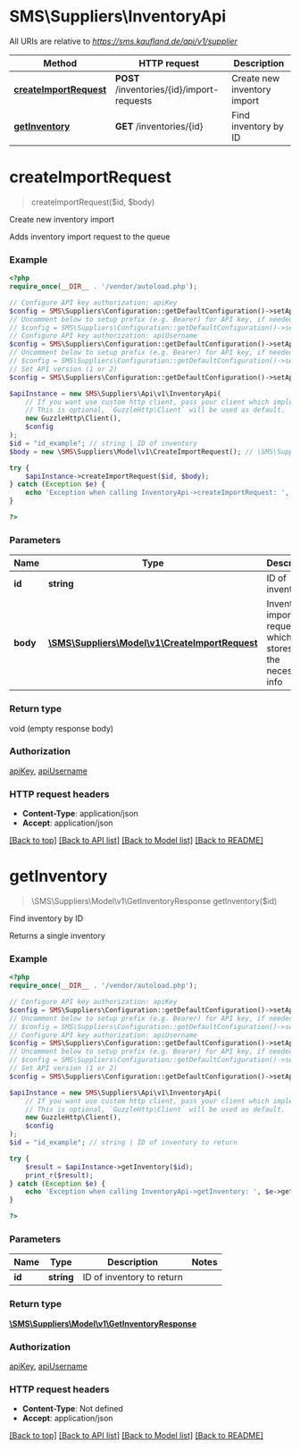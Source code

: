 # SMS\Suppliers\InventoryApi

All URIs are relative to *https://sms.kaufland.de/api/v1/supplier*

Method | HTTP request | Description
------------- | ------------- | -------------
[**createImportRequest**](InventoryApi.md#createImportRequest) | **POST** /inventories/{id}/import-requests | Create new inventory import
[**getInventory**](InventoryApi.md#getInventory) | **GET** /inventories/{id} | Find inventory by ID


# **createImportRequest**
> createImportRequest($id, $body)

Create new inventory import

Adds inventory import request to the queue

### Example
```php
<?php
require_once(__DIR__ . '/vendor/autoload.php');

// Configure API key authorization: apiKey
$config = SMS\Suppliers\Configuration::getDefaultConfiguration()->setApiKey('api-key', 'YOUR_API_KEY');
// Uncomment below to setup prefix (e.g. Bearer) for API key, if needed
// $config = SMS\Suppliers\Configuration::getDefaultConfiguration()->setApiKeyPrefix('api-key', 'Bearer');
// Configure API key authorization: apiUsername
$config = SMS\Suppliers\Configuration::getDefaultConfiguration()->setApiKey('api-username', 'YOUR_API_KEY');
// Uncomment below to setup prefix (e.g. Bearer) for API key, if needed
// $config = SMS\Suppliers\Configuration::getDefaultConfiguration()->setApiKeyPrefix('api-username', 'Bearer');
// Set API version (1 or 2)
$config = SMS\Suppliers\Configuration::getDefaultConfiguration()->setApiVersion(1);

$apiInstance = new SMS\Suppliers\Api\v1\InventoryApi(
    // If you want use custom http client, pass your client which implements `GuzzleHttp\ClientInterface`.
    // This is optional, `GuzzleHttp\Client` will be used as default.
    new GuzzleHttp\Client(),
    $config
);
$id = "id_example"; // string | ID of inventory
$body = new \SMS\Suppliers\Model\v1\CreateImportRequest(); // \SMS\Suppliers\Model\v1\CreateImportRequest | Inventory import request which stores all the necessary info

try {
    $apiInstance->createImportRequest($id, $body);
} catch (Exception $e) {
    echo 'Exception when calling InventoryApi->createImportRequest: ', $e->getMessage(), PHP_EOL;
}

?>
```


### Parameters

Name | Type | Description  | Notes
------------- | ------------- | ------------- | -------------
 **id** | **string**| ID of inventory |
 **body** | [**\SMS\Suppliers\Model\v1\CreateImportRequest**](../Model/CreateImportRequest.md)| Inventory import request which stores all the necessary info |

### Return type

void (empty response body)

### Authorization

[apiKey](../../README.md#apiKey), [apiUsername](../../README.md#apiUsername)

### HTTP request headers

 - **Content-Type**: application/json
 - **Accept**: application/json

[[Back to top]](#) [[Back to API list]](../../README.md#documentation-for-api-endpoints) [[Back to Model list]](../../README.md#documentation-for-models) [[Back to README]](../../README.md)

# **getInventory**
> \SMS\Suppliers\Model\v1\GetInventoryResponse getInventory($id)

Find inventory by ID

Returns a single inventory

### Example
```php
<?php
require_once(__DIR__ . '/vendor/autoload.php');

// Configure API key authorization: apiKey
$config = SMS\Suppliers\Configuration::getDefaultConfiguration()->setApiKey('api-key', 'YOUR_API_KEY');
// Uncomment below to setup prefix (e.g. Bearer) for API key, if needed
// $config = SMS\Suppliers\Configuration::getDefaultConfiguration()->setApiKeyPrefix('api-key', 'Bearer');
// Configure API key authorization: apiUsername
$config = SMS\Suppliers\Configuration::getDefaultConfiguration()->setApiKey('api-username', 'YOUR_API_KEY');
// Uncomment below to setup prefix (e.g. Bearer) for API key, if needed
// $config = SMS\Suppliers\Configuration::getDefaultConfiguration()->setApiKeyPrefix('api-username', 'Bearer');
// Set API version (1 or 2)
$config = SMS\Suppliers\Configuration::getDefaultConfiguration()->setApiVersion(1);

$apiInstance = new SMS\Suppliers\Api\v1\InventoryApi(
    // If you want use custom http client, pass your client which implements `GuzzleHttp\ClientInterface`.
    // This is optional, `GuzzleHttp\Client` will be used as default.
    new GuzzleHttp\Client(),
    $config
);
$id = "id_example"; // string | ID of inventory to return

try {
    $result = $apiInstance->getInventory($id);
    print_r($result);
} catch (Exception $e) {
    echo 'Exception when calling InventoryApi->getInventory: ', $e->getMessage(), PHP_EOL;
}

?>
```


### Parameters

Name | Type | Description  | Notes
------------- | ------------- | ------------- | -------------
 **id** | **string**| ID of inventory to return |

### Return type

[**\SMS\Suppliers\Model\v1\GetInventoryResponse**](../Model/GetInventoryResponse.md)

### Authorization

[apiKey](../../README.md#apiKey), [apiUsername](../../README.md#apiUsername)

### HTTP request headers

 - **Content-Type**: Not defined
 - **Accept**: application/json

[[Back to top]](#) [[Back to API list]](../../README.md#documentation-for-api-endpoints) [[Back to Model list]](../../README.md#documentation-for-models) [[Back to README]](../../README.md)

